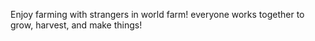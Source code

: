Enjoy farming with strangers in world farm! everyone works together to grow, harvest, and make things!
